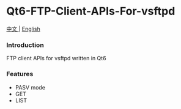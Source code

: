 # Qt6-FTP-Client-APIs-For-vsftpd

[中文 ](README.md) | [English](README_ENGLISH.md)

### Introduction
FTP client APIs for vsftpd written in Qt6

### Features
- PASV mode
- GET
- LIST
